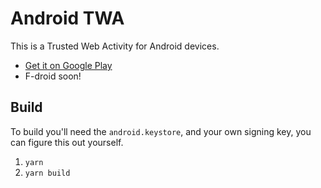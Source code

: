 # Android TWA

This is a Trusted Web Activity for Android devices.

- [Get it on Google Play](https://play.google.com/store/apps/details?id=chat.revolt.app.twa)
- F-droid soon!


## Build

To build you'll need the `android.keystore`, and your own signing key, you can figure this out yourself.

1. `yarn`
2. `yarn build`
